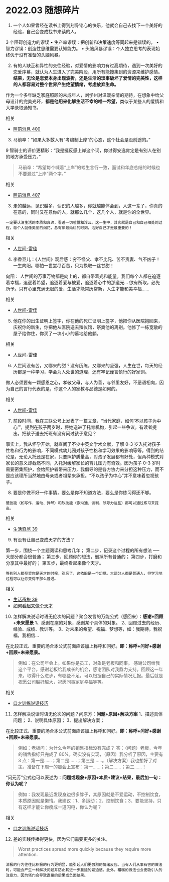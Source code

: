 # 2022.03 随想碎片

1. 一个人如果曾经在读书上得到刻骨铭心的快乐，他就会自己去找下一个美好的经验，自己会变成找书来读的人。

3 个阻碍创造力的谬误
• 生产率谬误：把创新和决策速度等同起来是错误的。
• 智力谬误：创造性思维需要认知能力。
• 头脑风暴谬误：个人独立思考的表现始终优于没有准备的头脑风暴。

2. 有的人缺乏和异性的交往经验，对爱情的影响力有过高期待，遇到一次美好的恋爱序幕，就认为人生进入了完美阶段，用所有能搜集到的资源来维护感情。**结果，无论是恋爱本身出现波折，还是生活的琐事破坏了爱情的完美性，这样的人都容易对整个世界产生绝望情绪，考虑放弃生命。**

作为一个多年缺乏家庭照顾的未成年人，刘学州对温暖亲情的期待，在想象中给父母设计的完美光环，**都是他用来化解生活不幸的唯一希望**，类似于某些人的爱情和大学录取通知书。

相关

- [睡前消息 400](https://mp.weixin.qq.com/s?__biz=MzU4MTU1NzI4Mw==&mid=2247627269&idx=2&sn=2c70681dece3b0a66ffac14d4048dbe0)

3. 马前卒：“如果大多数人有“考编制上岸”的心态，这个社会是没前途的。”

9 智骑士的评价更精彩：“我是挺反感上岸这个词，你过得安逸肯定是有别人在别的地方承受压力。”

> 马前卒：“希望每个喊着“上岸”的考生言行一致，面试和年底总结的时候也不要漏过“上岸”两个字。”

相关

- [睡前消息 407](https://mp.weixin.qq.com/s?__biz=MzU4MTU1NzI4Mw==&mid=2247627269&idx=2&sn=2c70681dece3b0a66ffac14d4048dbe0)

3. 走的越远，见识越多，认识的人越多，你就越能体会到，人这一辈子，你真的在意的，同时又在意你的人，就那么几个，这几个人，就是你的全世界。

`一定要认清生活的本质和真谛，看透一切喧嚣和浮云。这一生中，其实就是自己和自己相处的过程，每个人就像美丽的烟花，总有那最灿烂的时刻，活好自己才是最重要的！`

相关

- [人世间-雷佳](https://music.163.com/#/song?id=1915875397)

4. 李香豆儿：《人世间》观后感：穷不怪父、孝不比兄、苦不责妻、气不凶子！一生向阳。哪怕一世尝尽百苦，只为换取一丝甘甜！

向阳： 人世间的万事万物都是向上的，都自带着光和能量。我们每个人都在追逐着幸福，追逐着希望，追逐着爱与被爱，追逐着心中的那道光… 欲有所取，必先所予。只有心里充满无限的爱，生活才能常历常新，人生才能和美幸福……

相关

- [人世间-雷佳](https://music.163.com/#/song?id=1915875397)

5. 他在你的出生证明上签字，你在他的死亡证明上签字，他把你从医院抱回来，庆祝你的新生，你把他从医院送去殡仪馆，祭奠他的离别。他修了一栋宽敞的屋子给你住，你买了一块小小的墓地给他躺。

相关

- [人世间-雷佳](https://music.163.com/#/song?id=1915875397)

6. 人世间没有苦，又哪来的甜？没有历练，又哪来的坚强，人生在世，每天的经历都是一种学习，学会为人处世的道理，还有牢记谨言慎行的好家训。

做人必须要有一颗感恩之心，孝敬父母，与人为善，与邻里友好，不恶语相向，因为自己的言行代表的是，你这个人的家教与品德是如何的。

相关

- [人世间-雷佳](https://y.qq.com/n/ryqq/songDetail/0045tUPL4N0huG)

7. 前段时间，我在三联公号上发表了一篇文章，“当代家庭，如何‘不以孩子为中心’”，提到在孩子两岁时，将她送进了托育机构，引起一些争议。有读者提出，把孩子送去托班有没有问过孩子意见？

事实上，我从怀孕开始，就查阅了不少中英文学术文献，了解 0-3 岁入托对孩子性格和行为的影响，不同模式幼儿园对孩子性格和学习效果的影响等等。得到的结论是，无论入托还是在家，只要照护质量高，对孩子发展都有好处，但两种模式对家长的意义却截然不同，入托对缓解家长的育儿压力有奇效。因为孩子 0-3 岁时需要密集照护，会给照护者带来压力，我倡导的是各方协力来分担这种压力，而不是应该理所当然地由母亲或者祖辈来承担。“不以孩子为中心”并不意味着忽视孩子。

8. 要是你做不好一件事情，要么是你不知道方法，要么是你练习得还不够。

`硬技能（如写作、运动、弹琴）和软技能（像沟通、谈判、领导力这些）都可以通过练习来提高。`

相关

- [生活奇旅 39](https://weichen.zhubai.love/posts/2118068912888360960)

9. 有没有让自己变成天才的方法？

第一步，围绕一个主题阅读和思考几年；
第二步，记录这个过程的所有想法 ── 大部分都会很普通；
第三步，回顾你的想法，删掉所有普通的；
第四步，打磨和分享其中最好的；
第五步，最终看起来像个天才。

`等到别人都夸奖你是天才的时候，别忘了，这依旧是一个幻觉。大部分人都是普通人，但学习地过程可以让你变得不那么普通。`

相关

- [生活奇旅 39](https://weichen.zhubai.love/posts/2118068912888360960)
- [如何看起来像个天才](https://nitter.net/JamesClear/status/1382744776903118849)

10. 怎样解决说话时语无伦次的问题？聚会发言的万能公式（感回来）：**感谢+回顾+未来愿景**
    1、感谢在座的对象，感谢某个具体的对象。
    2、回顾过去的经历、经验、成绩、教训等。
    3、对未来的希望、祝福、梦想等，如：我期待，我祝福，我相信…

在比较正式、重要的场合本公式前面应该加上称呼和问好。**即：称呼+问好+感谢+回顾+未来愿景。**

> 例如：在公司年会上。如果你是员工，对象是老板和同事。
> 感谢公司给我这个平台。感谢老板给我成长的机会，感谢团队对我鼎力支持。回顾这一年来，取得什么进步，有哪些不足，可以根据自己的实际情况汇报。最后就是祝愿公司越好越大，祝愿同事家庭幸福等等。

相关

- [口才训练说话技巧](https://www.zhihu.com/question/30881470/answer/2285578440)

11. 怎样解决说话时语无伦次的问题？问原方：**问题+原因+解决方案**
    1、描述具体问题；
    2、说明具体原因；
    3、提出解决方案；

在比较正式、重要的场合本公式前面应该加上称呼和问好。**即：称呼+问好+感谢+回顾+未来愿景。**

> 例如：老板问：为什么今年的销售指标没有完成？
> 答：（问题）老板，今年的销售指标只完成了 80%，确实没有实现，（原因）我分析了原因，主要有 3 点：第一是……；第二是……；第三是……。（解决方案）我也想好了对策，准备在下周一的晨会上宣布：第一……；第二……；第三……！

“问元芳”公式也可以表述为：**问题或现象+原因+本质+建议+结果，最后加一句：你认为呢？**

> 例如：我发现最近发现身边很多胖子，其原因就是不爱运动，不控制饮食，本质原因就是懒惰。我建议：1、多运动；2、控制饮食；3、要能坚持，只有这样才能让你瘦成一道闪电，你认为呢？

相关

- [口才训练说话技巧](https://www.zhihu.com/question/30881470/answer/2285578440)

12. 差的实践传播得更快，因为它们需要更多的关注。

> Worst practices spread more quickly because they require more attention.

`消极的行为往往比积极的行为更明显，能引起人们更强烈的情绪反应。当有人们从事有害的做法时，可能会产生一种解决问题并防止其进一步蔓延的紧迫感。此外，糟糕的做法也会更吸引人的注意力，因为塔门会导致直接的后果或负面结果。`
